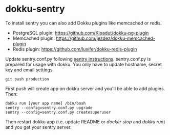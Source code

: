 # dokku-sentry

To install sentry you can also add Dokku plugins like memcached or redis.

- PostgreSQL plugin: https://github.com/Kloadut/dokku-pg-plugin
- Memcached plugin: https://github.com/jezdez/dokku-memcached-plugin
- Redis plugin: https://github.com/luxifer/dokku-redis-plugin

Update sentry.conf.py following [sentry instructions](http://sentry.readthedocs.org/en/latest/quickstart/#install-sentry).
sentry.conf.py is prepared for usage with dokku. You only have to update hostname, secret key and email settings.

```
git push production
```

First push will create app on dokku server and you'll be able to add plugins. Then:

```
dokku run [your app name] /bin/bash
sentry --config=sentry.conf.py upgrade
sentry --config=sentry.conf.py createsuperuser
```

Then restart dokku app (i.e. update README or *docker stop* and *dokku run*) and you get your sentry server.

